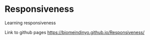 # Responsiveness

Learning responsiveness

Link to github pages
https://biomeindinyo.github.io/Responsiveness/
